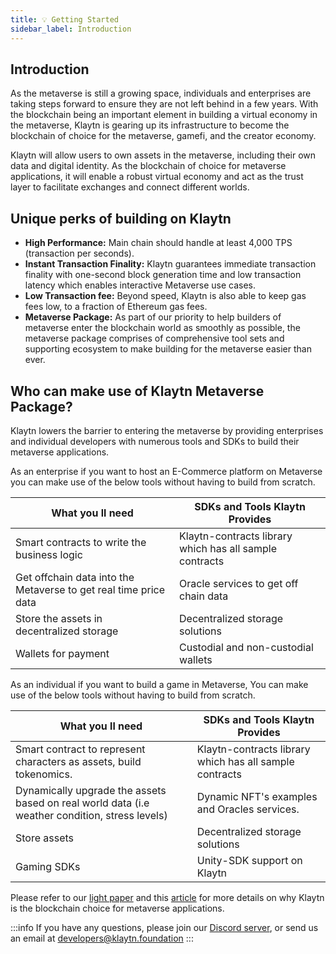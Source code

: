 ```yaml
---
title: 💡 Getting Started
sidebar_label: Introduction
---
```


## Introduction

As the metaverse is still a growing space, individuals and enterprises are taking steps forward to ensure they are not left behind in a few years. With the blockchain being an important element in building a virtual economy in the metaverse, Klaytn is gearing up its infrastructure to become the blockchain of choice for the metaverse, gamefi, and the creator economy. 

Klaytn will allow users to own assets in the metaverse, including their own data and digital identity. As the blockchain of choice for metaverse applications, it will enable a robust virtual economy and act as the trust layer to facilitate exchanges and connect different worlds. 

## Unique perks of building on Klaytn <a id="Unique perks of building on Klaytn"></a>

* **High Performance:** Main chain should handle at least 4,000 TPS (transaction per seconds). 
* **Instant Transaction Finality:** Klaytn guarantees immediate transaction finality with one-second block generation time and low transaction latency which enables interactive Metaverse use cases.
* **Low Transaction fee:** Beyond speed, Klaytn is also able to keep gas fees low, to a fraction of Ethereum gas fees.
* **Metaverse Package:** As part of our priority to help builders of metaverse enter the blockchain world as smoothly as possible, the metaverse package comprises of comprehensive tool sets and supporting ecosystem to make building for the metaverse easier than ever.


## Who can make use of Klaytn Metaverse Package? <a id="Who can make use of Klaytn Metaverse Package"></a>

Klaytn lowers the barrier to entering the metaverse by providing enterprises and individual developers with numerous tools and SDKs to build their metaverse applications.

As an enterprise if you want to host an E-Commerce platform on Metaverse you can make use of the below tools without having to build from scratch. 

| What you ll need      | SDKs and Tools Klaytn Provides |
| ----------- | ----------- |
| Smart contracts to write the business logic      | Klaytn-contracts library which has all sample contracts        |
| Get offchain data into the Metaverse to get real time price data   | Oracle services to get off chain data        |
| Store the assets in decentralized storage | Decentralized storage solutions |
| Wallets for payment | Custodial and non-custodial wallets |

As an individual if you want to build a game in Metaverse, You can make use of the below tools without having to build from scratch. 

| What you ll need      | SDKs and Tools Klaytn Provides |
| ----------- | ----------- |
| Smart contract to represent characters as assets, build tokenomics.      | Klaytn-contracts library which has all sample contracts        |
| Dynamically upgrade the assets based on real world data (i.e weather condition, stress levels)  |  Dynamic NFT's examples and Oracles services. |
| Store assets | Decentralized storage solutions |
| Gaming SDKs | Unity-SDK support on Klaytn |

Please refer to our [light paper](https://klaytn.foundation/wp-content/uploads/Lightpaper.pdf) and this [article](https://medium.com/klaytn/why-klaytn-is-the-technology-layer-of-choice-for-metaverse-gaming-f18b2bc48ca4) for more details on why Klaytn is the blockchain choice for metaverse applications.

:::info
If you have any questions, please join our [Discord server](https://discord.io/KlaytnOfficial), or send us an email at developers@klaytn.foundation
:::